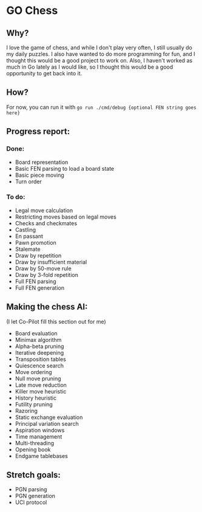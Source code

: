 # GO Chess

## Why?

I love the game of chess, and while I don't play very often, I still usually do my daily puzzles.
I also have wanted to do more programming for fun, and I thought this would be a good project to work on.
Also, I haven't worked as much in Go lately as I would like, so I thought this would be a good opportunity to get back into it.

## How?

For now, you can run it with `go run ./cmd/debug {optional FEN string goes here}`

## Progress report:

### Done:

- Board representation
- Basic FEN parsing to load a board state
- Basic piece moving
- Turn order

### To do:

- Legal move calculation
- Restricting moves based on legal moves
- Checks and checkmates
- Castling
- En passant
- Pawn promotion
- Stalemate
- Draw by repetition
- Draw by insufficient material
- Draw by 50-move rule
- Draw by 3-fold repetition
- Full FEN parsing
- Full FEN generation

## Making the chess AI:

(I let Co-Pilot fill this section out for me)

- Board evaluation
- Minimax algorithm
- Alpha-beta pruning
- Iterative deepening
- Transposition tables
- Quiescence search
- Move ordering
- Null move pruning
- Late move reduction
- Killer move heuristic
- History heuristic
- Futility pruning
- Razoring
- Static exchange evaluation
- Principal variation search
- Aspiration windows
- Time management
- Multi-threading
- Opening book
- Endgame tablebases

## Stretch goals:

- PGN parsing
- PGN generation
- UCI protocol
